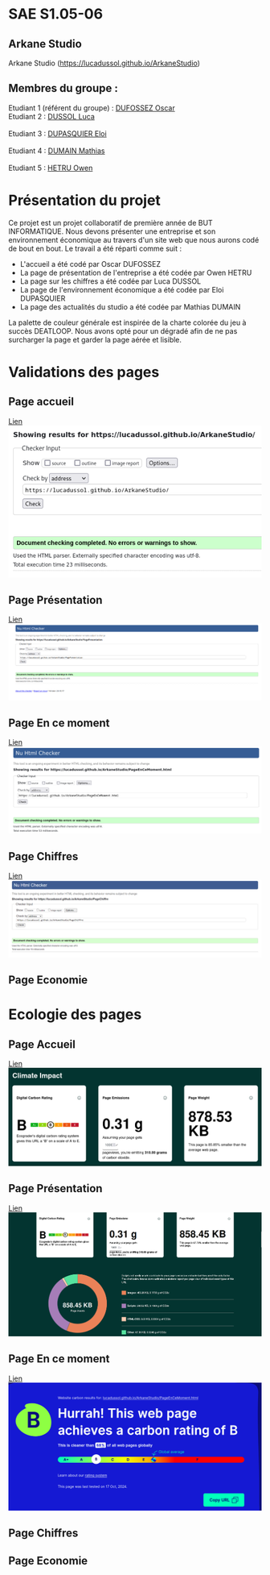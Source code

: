 # SAE S1.05-06

## Arkane Studio    

Arkane Studio (https://lucadussol.github.io/ArkaneStudio)

## Membres du groupe :
Etudiant 1 (référent du groupe) : [DUFOSSEZ Oscar](mailto:odufosse@edu.univ-fcomte.fr?subject=SAE_1_05_06)<br> 
Etudiant 2 : [DUSSOL Luca](ldussol@edu.univ-fcomte.fr?subject=SAE_1_05_06)<br>    
Etudiant 3 : [DUPASQUIER Eloi](edupasqu@edu.univ-fcomte.fr?subject=SAE_1_05_06)<br>  
Etudiant 4 : [DUMAIN Mathias](mdumain@edu.univ-fcomte.fr?subject=SAE_1_05_06)<br>   
Etudiant 5 : [HETRU Owen](ohetru@edu.univ-fcomte.fr?subject=SAE_1_05_06)<br>  

# Présentation du projet

Ce projet est un projet collaboratif de première année de BUT INFORMATIQUE. Nous devons présenter une entreprise
et son environnement économique au travers d'un site web que nous aurons codé de bout en bout.
Le travail a été réparti comme suit :
- L'accueil a été codé par Oscar DUFOSSEZ
- La page de présentation de l'entreprise a été codée par Owen HETRU
- La page sur les chiffres a été codée par Luca DUSSOL
- La page de l'environnement économique a été codée par Eloi DUPASQUIER
- La page des actualités du studio a été codée par Mathias DUMAIN

La palette de couleur générale est inspirée de la charte colorée du jeu à succès DEATLOOP. Nous avons opté pour un dégradé afin de ne pas surcharger 
la page et garder la page aérée et lisible.

# Validations des pages
## Page accueil
[Lien](https://validator.w3.org/nu/?doc=https%3A%2F%2Flucadussol.github.io%2FArkaneStudio%2F)
![écran qui vérifie si le document est valide sur W3C](doc/Validation_W3C_index.png)

## Page Présentation
[Lien](https://validator.w3.org/nu/?doc=https%3A%2F%2Flucadussol.github.io%2FArkaneStudio%2FPagePresentation)
![écran qui vérifie si le document est valide sur W3C](doc/W3CPresentation.png)

## Page En ce moment
[Lien](https://validator.w3.org/nu/?doc=https%3A%2F%2Flucadussol.github.io%2FArkaneStudio%2FPageEnCeMoment.html)
![écran qui vérifie si le document est valide sur W3C](doc/W3CMoment.png)

## Page Chiffres
[Lien](https://validator.w3.org/nu/?doc=https%3A%2F%2Flucadussol.github.io%2FArkaneStudio%2FPageChiffre)
![écran qui vérifie si le document est valide sur W3C](doc/W3C_Page_Chiffre.png)

## Page Economie

# Ecologie des pages
## Page Accueil
[Lien](https://ecograder.com/report/mgrc1CAFqxQccJiTLSP8rCPz)
![écran qui vérifie si le document est léger sur ECOGRADER](doc/Eco_index.png)

## Page Présentation
[Lien](https://ecograder.com/report/rf7WlhITihUK6aPwwV77uSq2)
![écran qui vérifie si le document est léger sur ECOGRADER](doc/ecoPresentation.png)

## Page En ce moment
[Lien](https://www.websitecarbon.com/website/lucadussol-github-io-arkanestudio-pageencemoment-html/)
![écran qui vérifie si le document est léger sur ECOGRADER](doc/EcoloMoment.png)

## Page Chiffres

## Page Economie
